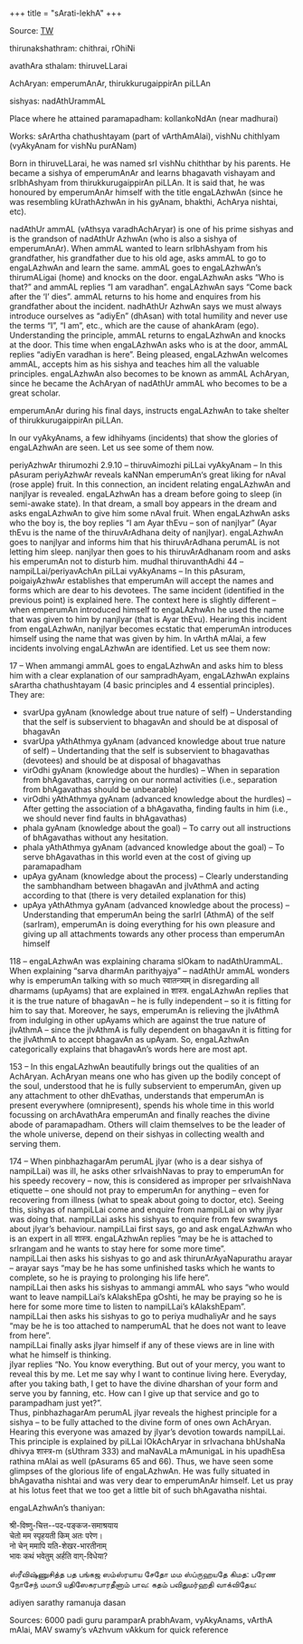 +++
title = "sArati-lekhA"
+++

Source: [TW](https://guruparamparai.wordpress.com/2013/04/04/engalazhwan/)

thirunakshathram: chithrai, rOhiNi

avathAra sthalam: thiruveLLarai

AchAryan: emperumAnAr, thirukkurugaippirAn piLLAn

sishyas: nadAthUrammAL

Place where he attained paramapadham: kollankoNdAn (near madhurai)

Works: sArArtha chathushtayam (part of vArthAmAlai), vishNu chithIyam (vyAkyAnam for vishNu purANam)

Born in thiruveLLarai, he was named srI vishNu chiththar by his parents. He became a sishya of emperumAnAr and learns bhagavath vishayam and srIbhAshyam from thirukkurugaippirAn piLLAn. It is said that, he was honoured by emperumAnAr himself with the title engaLAzhwAn (since he was resembling kUrathAzhwAn in his gyAnam, bhakthi, AchArya nishtai, etc).

nadAthUr ammAL (vAthsya varadhAchAryar) is one of his prime sishyas and is the grandson of nadAthUr AzhwAn (who is also a sishya of emperumAnAr). When ammAL wanted to learn srIbhAshyam from his grandfather, his grandfather due to his old age, asks ammAL to go to engaLAzhwAn and learn the same. ammAL goes to engaLAzhwAn’s thirumALigai (home) and knocks on the door. engaLAzhwAn asks “Who is that?” and ammAL replies “I am varadhan”. engaLAzhwAn says “Come back after the ‘I’ dies”. ammAL returns to his home and enquires from his grandfather about the incident. nadhAthUr AzhwAn says we must always introduce ourselves as “adiyEn” (dhAsan) with total humility and never use the terms “I”, “I am”, etc., which are the cause of ahankAram (ego). Understanding the principle, ammAL returns to engaLAzhwAn and knocks at the door. This time when engaLAzhwAn asks who is at the door, ammAL replies “adiyEn varadhan is here”. Being pleased, engaLAzhwAn welcomes ammAL, accepts him as his sishya and teaches him all the valuable principles. engaLAzhwAn also becomes to be known as ammAL AchAryan, since he became the AchAryan of nadAthUr ammAL who becomes to be a great scholar.

emperumAnAr during his final days, instructs engaLAzhwAn to take shelter of thirukkurugaippirAn piLLAn.

In our vyAkyAnams, a few idhihyams (incidents) that show the glories of engaLAzhwAn are seen. Let us see some of them now.

periyAzhwAr thirumozhi 2.9.10 – thiruvAimozhi piLLai vyAkyAnam – In this pAsuram periyAzhwAr reveals kaNNan emperumAn‘s great liking for nAval (rose apple) fruit. In this connection, an incident relating engaLAzhwAn and nanjIyar is revealed. engaLAzhwAn has a dream before going to sleep (in semi-awake state). In that dream, a small boy appears in the dream and asks engaLAzhwAn to give him some nAval fruit. When engaLAzhwAn asks who the boy is, the boy replies “I am Ayar thEvu – son of nanjIyar” (Ayar thEvu is the name of the thiruvArAdhana deity of nanjIyar). engaLAzhwAn goes to nanjIyar and informs him that his thiruvArAdhana perumAL is not letting him sleep. nanjIyar then goes to his thiruvArAdhanam room and asks his emperumAn not to disturb him.
mudhal thiruvanthAdhi 44 – nampiLLai/periyavAchAn piLLai vyAkyAnams – In this pAsuram, poigaiyAzhwAr establishes that emperumAn will accept the names and forms which are dear to his devotees. The same incident (identified in the previous point) is explained here. The context here is slightly different – when emperumAn introduced himself to engaLAzhwAn he used the name that was given to him by nanjIyar (that is Ayar thEvu). Hearing this incident from engaLAzhwAn, nanjIyar becomes ecstatic that emperumAn introduces himself using the name that was given by him.
In vArthA mAlai, a few incidents involving engaLAzhwAn are identified. Let us see them now:

17  – When ammangi ammAL goes to engaLAzhwAn and asks him to bless him with a clear explanation of our sampradhAyam, engaLAzhwAn explains sArartha chathushtayam (4 basic principles and 4 essential principles). They are:

- svarUpa gyAnam (knowledge about true nature of self) – Understanding that the self is subservient to bhagavAn and should be at disposal of bhagavAn 
- svarUpa yAthAthmya gyAnam (advanced knowledge about true nature of self) – Undertanding that the self is subservient to bhagavathas (devotees) and should be at disposal of bhagavathas
- virOdhi gyAnam (knowledge about the hurdles) – When in separation from bhAgavathas, carrying on our normal activities (i.e., separation from bhAgavathas should be unbearable)
- virOdhi yAthAthmya gyAnam (advanced knowledge about the hurdles) – After getting the association of a bhAgavatha, finding faults in him (i.e., we should never find faults in bhAgavathas)
- phala gyAnam (knowledge about the goal) – To carry out all instructions of bhAgavathas without any hesitation.
- phala yAthAthmya gyAnam (advanced knowledge about the goal) – To serve bhAgavathas in this world even at the cost of giving up paramapadham
- upAya gyAnam (knowledge about the process) – Clearly understanding the sambhandham between bhagavAn and jIvAthmA and acting according to that (there is very detailed explanation for this)
- upAya yAthAthmya gyAnam (advanced knowledge about the process) – Understanding that emperumAn being the sarIrI (AthmA) of the self (sarIram), emperumAn is doing everything for his own pleasure and giving up all attachments towards any other process than emperumAn himself

118 – engaLAzhwAn was explaining charama slOkam to nadAthUrammAL. When explaining “sarva dharmAn parithyajya” – nadAthUr ammAL wonders why is emperumAn talking with so much स्वातन्त्र्यम् in disregarding all dharmams (upAyams) that are explained in शास्त्र. engaLAzhwAn replies that it is the true nature of bhagavAn – he is fully independent – so it is fitting for him to say that. Moreover, he says, emperumAn is relieving the jIvAthmA from indulging in other upAyams which are against the true nature of jIvAthmA – since the jIvAthmA is fully dependent on bhagavAn it is fitting for the jIvAthmA to accept bhagavAn as upAyam. So, engaLAzhwAn categorically explains that bhagavAn’s words here are most apt.

153 – In this engaLAzhwAn beautifully brings out the qualities of an AchAryan. AchAryan means one who has given up the bodily concept of the soul, understood that he is fully subservient to emperumAn, given up any attachment to other dhEvathas, understands that emperumAn is present everywhere (omnipresent), spends his whole time in this world focussing on archAvathAra emperumAn and finally reaches the divine abode of paramapadham. Others will claim themselves to be the leader of the whole universe, depend on their sishyas in collecting wealth and serving them.

174 – When pinbhazhagarAm perumAL jIyar (who is a dear sishya of nampiLLai) was ill, he asks other srIvaishNavas to pray to emperumAn for his speedy recovery – now, this is considered as improper per srIvaishNava etiquette – one should not pray to emperumAn for anything – even for recovering from illness (what to speak about going to doctor, etc). Seeing this, sishyas of nampiLLai come and enquire from nampiLLai on why jIyar was doing that. nampiLLai asks his sishyas to enquire from few swamys about jIyar’s behaviour. nampiLLai first says, go and ask engaLAzhwAn who is an expert in all शास्त्र. engaLAzhwAn replies “may be he is attached to srIrangam and he wants to stay here for some more time”.  
nampiLLai then asks his sishyas to go and ask thirunArAyaNapurathu arayar – arayar says “may be he has some unfinished tasks which he wants to complete, so he is praying to prolonging his life here”.  
nampiLLai then asks his sishyas to ammangi ammAL who says “who would want to leave nampiLLai’s kAlakshEpa gOshti, he may be praying so he is here for some more time to listen to nampiLLai’s kAlakshEpam”.  
nampiLLai then asks his sishyas to go to periya mudhaliyAr and he says “may be he is too attached to namperumAL that he does not want to leave from here”.  
nampiLLai finally asks jIyar himself if any of these views are in line with what he himself is thinking.  
jIyar replies “No. You know everything. But out of your mercy, you want to reveal this by me. Let me say why I want to continue living here. Everyday, after  you taking bath, I get to have the divine dharshan of your form and serve you by fanning, etc. How can I give up that service and go to parampadham just yet?”.  
Thus, pinbhazhagarAm perumAL jIyar reveals the highest principle for a sishya – to be fully attached to the divine form of ones own AchAryan. Hearing this everyone was amazed by jIyar’s devotion towards nampiLLai. This principle is explained by piLLai lOkAchAryar in srIvachana bhUshaNa dhivya शास्त्र-m (sUthram 333) and maNavALa mAmunigaL in his upadhEsa rathina mAlai as well (pAsurams 65 and 66).
Thus, we have seen some glimpses of the glorious life of engaLAzhwAn. He was fully situated in bhAgavatha nishtai and was very dear to emperumAnAr himself. Let us pray at his lotus feet that we too get a little bit of such bhAgavatha nishtai.

engaLAzhwAn’s thaniyan:

श्री-विष्णु-चित्त--पद-पङ्कज-समाश्रयाय  
चेतो मम स्पृहयती किम् अतः परेण।   
नो चेन् ममापि यति-शेखर-भारतीनाम्  
भावः कथं भवेतुम् अर्हति वाग्-विधेया?


ஸ்ரீவிஷ்ணுசித்த பத பங்கஜ ஸம்ஸ்ரயாய சேதோ மம ஸ்ப்ருஹயதே கிமத: பரேண
நோசேந் மமாபி யதிஸேகரபாரதீனாம் பாவ: கதம் பவிதுமர்ஹதி வாக்விதேய:

adiyen sarathy ramanuja dasan

Sources: 6000 padi guru paramparA prabhAvam, vyAkyAnams, vArthA mAlai, MAV swamy’s vAzhvum vAkkum for quick reference

